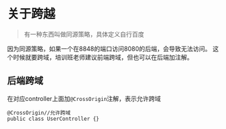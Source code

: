 # 关于跨越

> 有一种东西叫做同源策略，具体定义自行百度

因为同源策略，如果一个在8848的端口访问8080的后端，会导致无法访问。
这个时候就要跨域，培训班老师建议前端跨域，但也可以在后端加注解。

## 后端跨域

在对应controller上面加`@CrossOrigin`注解，表示允许跨域

```
@CrossOrigin//允许跨域
public class UserController {}
```